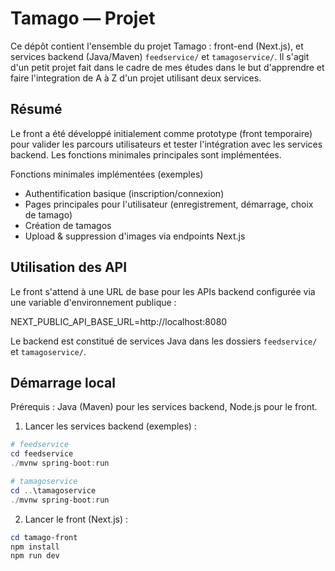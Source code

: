 # Tamago — Projet

Ce dépôt contient l'ensemble du projet Tamago : front-end (Next.js), et services backend (Java/Maven) `feedservice/` et `tamagoservice/`.
Il s'agit d'un petit projet fait dans le cadre de mes études dans le but d'apprendre et faire l'integration de A à Z d'un projet utilisant deux services.

Résumé
------
Le front a été développé initialement comme prototype (front temporaire) pour valider les parcours utilisateurs et tester l'intégration avec les services backend. Les fonctions minimales principales sont implémentées.

Fonctions minimales implémentées (exemples)
- Authentification basique (inscription/connexion)
- Pages principales pour l'utilisateur (enregistrement, démarrage, choix de tamago)
- Création de tamagos
- Upload & suppression d'images via endpoints Next.js

Utilisation des API
-------------------
Le front s'attend à une URL de base pour les APIs backend configurée via une variable d'environnement publique :

  NEXT_PUBLIC_API_BASE_URL=http://localhost:8080

Le backend est constitué de services Java dans les dossiers `feedservice/` et `tamagoservice/`.

Démarrage local
----------------
Prérequis : Java (Maven) pour les services backend, Node.js pour le front.

1) Lancer les services backend (exemples) :

```powershell
# feedservice
cd feedservice
./mvnw spring-boot:run

# tamagoservice
cd ..\tamagoservice
./mvnw spring-boot:run
```

2) Lancer le front (Next.js) :

```powershell
cd tamago-front
npm install
npm run dev
```

